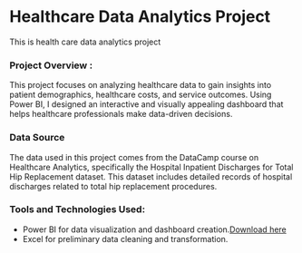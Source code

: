 # Healthcare Data Analytics Project
This is health care data analytics project
### Project Overview :
This project focuses on analyzing healthcare data to gain insights into patient demographics, healthcare costs, and service outcomes. Using Power BI, I designed an interactive and visually appealing dashboard that helps healthcare professionals make data-driven decisions.
### Data Source
The data used in this project comes from the DataCamp course on Healthcare Analytics, specifically the Hospital Inpatient Discharges for Total Hip Replacement dataset. This dataset includes detailed records of hospital discharges related to total hip replacement procedures.
### Tools and Technologies Used:
- Power BI for data visualization and dashboard creation.[Download here](https://www.microsoft.com/en-us/download/details.aspx?id=58494)
- Excel for preliminary data cleaning and transformation.

